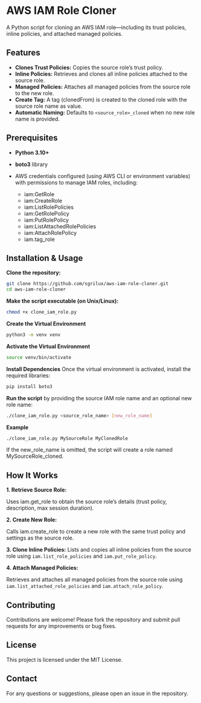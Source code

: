 # AWS IAM Role Cloner

A Python script for cloning an AWS IAM role—including its trust policies, inline policies, and attached managed policies.

## Features
- **Clones Trust Policies:** Copies the source role’s trust policy.
- **Inline Policies:** Retrieves and clones all inline policies attached to the source role.
- **Managed Policies:** Attaches all managed policies from the source role to the new role.
- **Create Tag:** A tag (clonedFrom) is created to the cloned role with the source role name as value. 
- **Automatic Naming:** Defaults to `<source_role>_cloned` when no new role name is provided.

## Prerequisites
- **Python 3.10+**
- **boto3** library  

- AWS credentials configured (using AWS CLI or environment variables) with permissions to manage IAM roles, including:
	-	iam:GetRole
	-	iam:CreateRole
	-	iam:ListRolePolicies
	-	iam:GetRolePolicy
	-	iam:PutRolePolicy
	-	iam:ListAttachedRolePolicies
	-	iam:AttachRolePolicy
    -   iam.tag_role

## Installation & Usage

**Clone the repository:**
```bash
git clone https://github.com/sgrilux/aws-iam-role-cloner.git
cd aws-iam-role-cloner
```

**Make the script executable (on Unix/Linux):**
```bash
chmod +x clone_iam_role.py
```

**Create the Virtual Environment**
```bash
python3 -m venv venv
```

**Activate the Virtual Environment**
```bash
source venv/bin/activate
```

**Install Dependencies**
Once the virtual environment is activated, install the required libraries:
```bash
pip install boto3
```

**Run the script** by providing the source IAM role name and an optional new role name:

```bash
./clone_iam_role.py <source_role_name> [new_role_name]
```

**Example**
```bash
./clone_iam_role.py MySourceRole MyClonedRole
```

If the new_role_name is omitted, the script will create a role named MySourceRole_cloned.

## How It Works

**1. Retrieve Source Role:**

Uses iam.get_role to obtain the source role’s details (trust policy, description, max session duration).

**2. Create New Role:**

Calls iam.create_role to create a new role with the same trust policy and settings as the source role.

**3. Clone Inline Policies:**
Lists and copies all inline policies from the source role using `iam.list_role_policies` and `iam.put_role_policy`.

**4. Attach Managed Policies:**

Retrieves and attaches all managed policies from the source role using `iam.list_attached_role_policies` and `iam.attach_role_policy`.

## Contributing

Contributions are welcome! Please fork the repository and submit pull requests for any improvements or bug fixes.

## License

This project is licensed under the MIT License.

## Contact

For any questions or suggestions, please open an issue in the repository.
